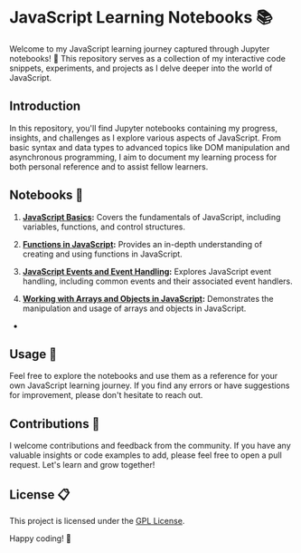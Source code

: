 # JavaScript Learning Notebooks 📚

Welcome to my JavaScript learning journey captured through Jupyter notebooks! 🚀 This repository serves as a collection of my interactive code snippets, experiments, and projects as I delve deeper into the world of JavaScript.

## Introduction

In this repository, you'll find Jupyter notebooks containing my progress, insights, and challenges as I explore various aspects of JavaScript. From basic syntax and data types to advanced topics like DOM manipulation and asynchronous programming, I aim to document my learning process for both personal reference and to assist fellow learners.

## Notebooks 📓

1. **[JavaScript Basics](Basics/1.GettingStartedWithJS.ipynb):** Covers the fundamentals of JavaScript, including variables, functions, and control structures.

2. **[Functions in JavaScript](Basics/2.%20FunctionsInJs.ipynb):** Provides an in-depth understanding of creating and using functions in JavaScript.

3. **[JavaScript Events and Event Handling](Basics/3.%20EventHandeling.ipynb):** Explores JavaScript event handling, including common events and their associated event handlers.

4. **[Working with Arrays and Objects in JavaScript](Basics/4.%20ArraysAndObjects.ipynb):** Demonstrates the manipulation and usage of arrays and objects in JavaScript.

-


## Usage 🚀

Feel free to explore the notebooks and use them as a reference for your own JavaScript learning journey. If you find any errors or have suggestions for improvement, please don't hesitate to reach out.

## Contributions 🤝

I welcome contributions and feedback from the community. If you have any valuable insights or code examples to add, please feel free to open a pull request. Let's learn and grow together!

## License 📋

This project is licensed under the [GPL License](LICENSE).

Happy coding! 🌟
